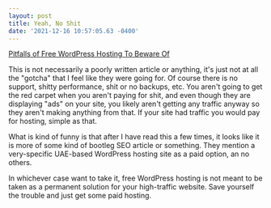 ```yaml
--- 
layout: post 
title: Yeah, No Shit 
date: '2021-12-16 10:57:05.63 -0400' 
--- 
```

[Pitfalls of Free WordPress Hosting To Beware 
Of](https://www.hostreview.com/blog/211216-pitfalls-of-free-wordpress-hosting-to-beware-of)

This is not necessarily a poorly written article or anything, it's just not at all the "gotcha" that I feel like 
they were going for. Of course there is no support, shitty performance, shit or no backups, etc. You aren't 
going to get the red carpet when you aren't paying for shit, and even though they are displaying "ads" on your 
site, you likely aren't getting any traffic anyway so they aren't making anything from that. If your site had 
traffic you would pay for hosting, simple as that. 

What is kind of funny is that after I have read this a few times, it looks like it is more of some kind of 
bootleg SEO article or something. They mention a very-specific UAE-based WordPress hosting site as a paid 
option, an no others. 

In whichever case want to take it, free WordPress hosting is not meant to be taken as a permanent solution for 
your high-traffic website. Save yourself the trouble and just get some paid hosting. 
